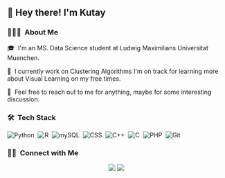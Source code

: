 ## 👋&nbsp;Hey there! I'm Kutay

### 👨🏻‍💻 &nbsp;About Me

🎓 &nbsp;I'm an MS. Data Science student at Ludwig Maximilians Universitat Muenchen.

🌱 &nbsp;I currently work on Clustering Algorithms I'm on track for learning more about Visual Learning on my free times.

💬 &nbsp;Feel free to reach out to me for anything, maybe for some interesting discussion.

### 🛠 &nbsp;Tech Stack
![Python](https://img.shields.io/badge/-Python-05122A?style=flat&logo=python)&nbsp;
![R](https://img.shields.io/badge/-R-05122A?style=flat&logo=R)&nbsp;
![mySQL](https://img.shields.io/badge/-MySQL-05122A?style=flat&logo=MySQL)&nbsp;
![CSS](https://img.shields.io/badge/-CSS-05122A?style=flat&logo=CSS3&logoColor=1572B6)&nbsp;
![C++](https://img.shields.io/badge/-C++-05122A?style=flat&logo=C%2B%2B&logoColor=00599C)&nbsp;
![C](https://img.shields.io/badge/-C-05122A?style=flat&logo=C&logoColor=A8B9CC)&nbsp;
![PHP](https://img.shields.io/badge/-PHP-05122A?style=flat&logo=php)&nbsp;
![Git](https://img.shields.io/badge/-Git-05122A?style=flat&logo=git)&nbsp;


### 🤝🏻 &nbsp;Connect with Me

<p align="center">
<a href="https://www.linkedin.com/in/kutay-t%C3%BCrko%C4%9Flu-a521591a2/"><img src="https://img.shields.io/badge/-Kutay%20Turkoglu-0077B5?style=flat&logo=Linkedin&logoColor=white"/></a>
<a href="mailto:kutay.turkoglu98@gmail.com"><img src="https://img.shields.io/badge/-kutay.turkoglu98@gmail.com-D14836?style=flat&logo=Gmail&logoColor=white"/></a>
</p>
